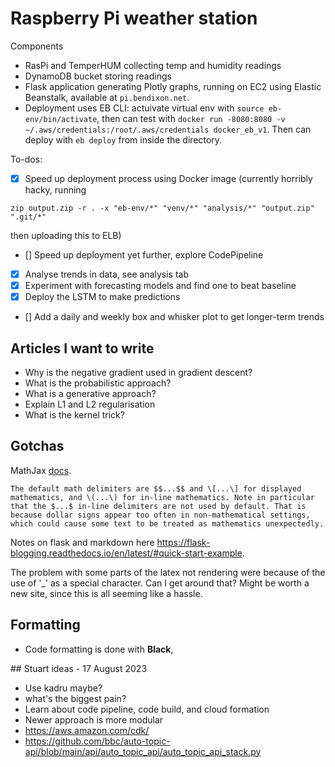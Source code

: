 # Raspberry Pi weather station

Components
* RasPi and TemperHUM collecting temp and humidity readings
* DynamoDB bucket storing readings
* Flask application generating Plotly graphs, running on EC2 using Elastic Beanstalk, available at `pi.bendixon.net`.
* Deployment uses EB CLI: actuivate virtual env with `source eb-env/bin/activate`, then can test with `docker run -8080:8080 -v ~/.aws/credentials:/root/.aws/credentials docker_eb_v1`. Then can deploy with `eb deploy` from inside the directory. 

To-dos:
- [x] Speed up deployment process using Docker image (currently horribly hacky, running 

```
zip output.zip -r . -x "eb-env/*" "venv/*" "analysis/*" "output.zip" ".git/*" 
```

then uploading this to ELB)
- [] Speed up deployment yet further, explore CodePipeline
- [x] Analyse trends in data, see analysis tab
- [x] Experiment with forecasting models and find one to beat baseline
- [x] Deploy the LSTM to make predictions
- [] Add a daily and weekly box and whisker plot to get longer-term trends

## Articles I want to write

- Why is the negative gradient used in gradient descent?
- What is the probabilistic approach? 
- What is a generative approach?
- Explain L1 and L2 regularisation
- What is the kernel trick?


## Gotchas

MathJax [docs](https://docs.mathjax.org/en/latest/basic/mathematics.html).

``` 
The default math delimiters are $$...$$ and \[...\] for displayed mathematics, and \(...\) for in-line mathematics. Note in particular that the $...$ in-line delimiters are not used by default. That is because dollar signs appear too often in non-mathematical settings, which could cause some text to be treated as mathematics unexpectedly.
```

Notes on flask and markdown here https://flask-blogging.readthedocs.io/en/latest/#quick-start-example. 

The problem with some parts of the latex not rendering were because of the use of '_' as a special character. Can I get around that? Might be worth a new site, since this is all seeming like a hassle. 

## Formatting

* Code formatting is done with **Black**, 

## Stuart ideas - 17 August 2023

* Use kadru maybe?
* what's the biggest pain?
* Learn about code pipeline, code build, and cloud formation
* Newer approach is more modular 
* https://aws.amazon.com/cdk/ 
* https://github.com/bbc/auto-topic-api/blob/main/api/auto_topic_api/auto_topic_api_stack.py 